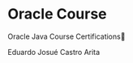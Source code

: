 <h1>Oracle Course</h1>	

<p>Oracle Java Course Certifications📜</p>

<p>Eduardo Josué Castro Arita</p>
